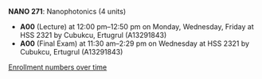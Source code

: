 **NANO 271**: Nanophotonics (4 units)

- **A00** (Lecture) at 12:00 pm–12:50 pm on Monday, Wednesday, Friday at HSS 2321 by Cubukcu, Ertugrul (A13291843)
- **A00** (Final Exam) at 11:30 am–2:29 pm on Wednesday at HSS 2321 by Cubukcu, Ertugrul (A13291843)

[Enrollment numbers over time](./NANO271.tsv)
